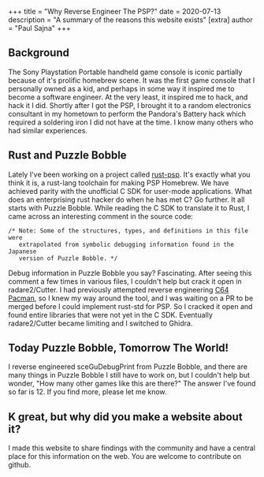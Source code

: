 +++
title = "Why Reverse Engineer The PSP?"
date = 2020-07-13
description = "A summary of the reasons this website exists"
[extra]
author = "Paul Sajna"
+++

## Background

The Sony Playstation Portable handheld game console is iconic partially because of it's
prolific homebrew scene. It was the first game console that I personally owned as a kid,
and perhaps in some way it inspired me to become a software engineer. At the very least, 
it inspired me to hack, and hack it I did. Shortly after I got the PSP, I brought it to
a random electronics consultant in my hometown to perform the Pandora's Battery hack
which required a soldering iron I did not have at the time. I know many others who
had similar experiences. 

## Rust and Puzzle Bobble

Lately I've been working on a project called 
[rust-psp](https://github.com/overdrivenpotato/rust-psp). It's exactly what you think 
it is, a rust-lang toolchain for making PSP Homebrew. We have achieved parity
with the unofficial C SDK for user-mode applications. 
What does an enterprising rust hacker do when he has met C? Go further. It all starts
with Puzzle Bobble. While reading the C SDK to translate it to Rust, I came across an
interesting comment in the source code:
```
/* Note: Some of the structures, types, and definitions in this file were
   extrapolated from symbolic debugging information found in the Japanese
   version of Puzzle Bobble. */
```
Debug information in Puzzle Bobble you say? Fascinating. After seeing this comment a few
times in various files, I couldn't help but crack it open in radare2/Cutter. I had 
previously attempted reverse engineering 
[C64 Pacman](https://github.com/sajattack/c64-pacman-disassembly), so I knew my way
around the tool, and I was waiting on a PR to be merged before I could implement
rust-std for PSP. So I cracked it open and found entire libraries that were not yet
in the C SDK. Eventually radare2/Cutter became limiting and I switched to Ghidra.

## Today Puzzle Bobble, Tomorrow The World!

I reverse engineered sceGuDebugPrint from Puzzle Bobble, and there are many things in 
Puzzle Bobble I still have to work on, but I couldn't help but wonder, "How many other
games like this are there?" The answer I've found so far is 12. If you find more,
please let me know. 

## K great, but why did you make a website about it?

I made this website to share findings with the community and have a central place
for this information on the web. You are welcome to contribute on github.  

